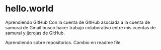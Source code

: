 # hello.world
Aprendiendo GitHub
Con la cuenta de GitHub asociada a la cuenta de samurai de Gmail busco hacer trabajo colaborativo entre mis cuentas de samurai y jjcrojas de GitHub.

Aprendiendo sobre repositorios. Cambio en readme file.
